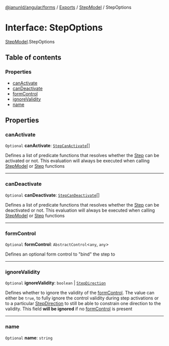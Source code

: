 [@janunld/angular/forms](../README.md) / [Exports](../modules.md) / [StepModel](../modules/StepModel.md) / StepOptions

# Interface: StepOptions

[StepModel](../modules/StepModel.md).StepOptions

## Table of contents

### Properties

- [canActivate](StepModel.StepOptions.md#canactivate)
- [canDeactivate](StepModel.StepOptions.md#candeactivate)
- [formControl](StepModel.StepOptions.md#formcontrol)
- [ignoreValidity](StepModel.StepOptions.md#ignorevalidity)
- [name](StepModel.StepOptions.md#name)

## Properties

### canActivate

`Optional` **canActivate**: [`StepCanActivate`](../modules/StepModel.md#stepcanactivate)[]

Defines a list of predicate functions that resolves whether the [Step](../classes/StepModel.Step.md) can be activated or not. This
evaluation will always be executed when calling [StepModel](../classes/StepModel.StepModel.md) or [Step](../classes/StepModel.Step.md) functions

---

### canDeactivate

`Optional` **canDeactivate**: [`StepCanDeactivate`](../modules/StepModel.md#stepcandeactivate)[]

Defines a list of predicate functions that resolves whether the [Step](../classes/StepModel.Step.md) can be deactivated or not. This
evaluation will always be executed when calling [StepModel](../classes/StepModel.StepModel.md) or [Step](../classes/StepModel.Step.md) functions

---

### formControl

`Optional` **formControl**: `AbstractControl`<`any`, `any`\>

Defines an optional form control to "bind" the step to

---

### ignoreValidity

`Optional` **ignoreValidity**: `boolean` \| [`StepDirection`](../modules/StepModel.md#stepdirection)

Defines whether to ignore the validity of the [formControl](StepModel.StepOptions.md#formcontrol). The value can either be `true`, to fully ignore
the control validity during step activations or to a particular [StepDirection](../modules/StepModel.md#stepdirection) to still be able to constrain
one direction to the validity. This field **will be ignored** if no [formControl](StepModel.StepOptions.md#formcontrol) is present

---

### name

`Optional` **name**: `string`

